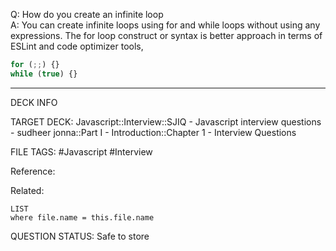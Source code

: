 Q: How do you create an infinite loop  
A: You can create infinite loops using for and while loops without using any expressions. The for loop construct or syntax is better approach in terms of ESLint and code optimizer tools,
```javascript
for (;;) {}
while (true) {}
```
<!--ID: 1693596695299-->

---

DECK INFO

TARGET DECK: Javascript::Interview::SJIQ - Javascript interview questions - sudheer jonna::Part I - Introduction::Chapter 1 - Interview Questions

FILE TAGS: #Javascript #Interview

Reference:

Related:

```dataview
LIST
where file.name = this.file.name
```

QUESTION STATUS: Safe to store
